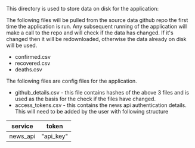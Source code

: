 This directory is used to store data on disk for the application:

The following files will be pulled from the source data github repo the first time the application is run. Any subsequent running of the application will make a call to the repo
and will check if the data has changed. If it's changed then it will be redownloaded, otherwise the data already on disk will be used. 

* confirmed.csv
* recovered.csv
* deaths.csv

The following files are config files for the application.
* github_details.csv - this file contains hashes of the above 3 files and is used as the basis for the check if the files have changed.
* access_tokens.csv - this contains the news api authentication details. This will need to be added by the user with following structure

| service  | token     |
|----------|-----------|
| news_api | "api_key" |


